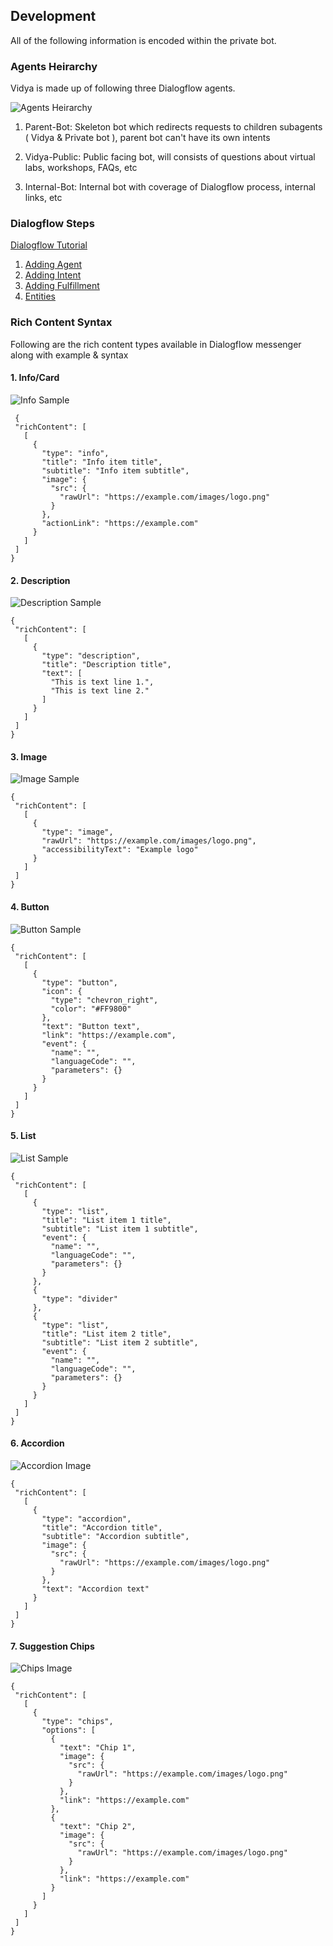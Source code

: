 ## Development

All of the following information is encoded within the private bot. 

### Agents Heirarchy

Vidya is made up of following three Dialogflow agents.

![Agents Heirarchy](https://i.ibb.co/LY3jWwK/Bots.png "Agents Heirarchy")

1) Parent-Bot: Skeleton bot which redirects requests to children subagents ( Vidya & Private bot ), parent bot can't have its own intents

2) Vidya-Public: Public facing bot, will consists of questions about virtual labs, workshops, FAQs, etc

3) Internal-Bot: Internal bot with coverage of Dialogflow process, internal links, etc

### Dialogflow Steps

[Dialogflow Tutorial](https://cloud.google.com/dialogflow/es/docs/tutorials)

1. [Adding Agent](https://cloud.google.com/dialogflow/es/docs/agents-manage)
2. [Adding Intent](https://cloud.google.com/dialogflow/es/docs/intents-overview)
3. [Adding Fulfillment](https://cloud.google.com/dialogflow/es/docs/quick/fulfillment)
4. [Entities](https://cloud.google.com/dialogflow/es/docs/entities-overview)

### Rich Content Syntax

Following are the rich content types available in Dialogflow messenger along with example & syntax

#### 1. Info/Card

![Info Sample](https://cloud.google.com/dialogflow/es/docs/images/integrations/dialogflow-messenger/info-item.png "Info Sample")

```
 {    
 "richContent": [    
   [    
     {
       "type": "info",    
       "title": "Info item title",    
       "subtitle": "Info item subtitle",    
       "image": {    
         "src": {    
           "rawUrl": "https://example.com/images/logo.png"    
         }    
       },    
       "actionLink": "https://example.com"    
     }    
   ]    
 ]    
}
```

#### 2. Description

![Description Sample](https://cloud.google.com/dialogflow/es/docs/images/integrations/dialogflow-messenger/description-item.png "Description Sample")

```
{
 "richContent": [
   [
     {
       "type": "description",
       "title": "Description title",
       "text": [
         "This is text line 1.",
         "This is text line 2."
       ]
     }
   ]
 ]
}
```

#### 3. Image

![Image Sample](https://cloud.google.com/dialogflow/es/docs/images/integrations/dialogflow-messenger/image-item.png)

```
{
 "richContent": [
   [
     {
       "type": "image",
       "rawUrl": "https://example.com/images/logo.png",
       "accessibilityText": "Example logo"
     }
   ]
 ]
}
```

#### 4. Button

![Button Sample](https://cloud.google.com/dialogflow/es/docs/images/integrations/dialogflow-messenger/button-item.png)
```
{
 "richContent": [
   [
     {
       "type": "button",
       "icon": {
         "type": "chevron_right",
         "color": "#FF9800"
       },
       "text": "Button text",
       "link": "https://example.com",
       "event": {
         "name": "",
         "languageCode": "",
         "parameters": {}
       }
     }
   ]
 ]
}
```

#### 5. List

![List Sample](https://cloud.google.com/dialogflow/es/docs/images/integrations/dialogflow-messenger/list-item.png)

```
{
 "richContent": [
   [
     {
       "type": "list",
       "title": "List item 1 title",
       "subtitle": "List item 1 subtitle",
       "event": {
         "name": "",
         "languageCode": "",
         "parameters": {}
       }
     },
     {
       "type": "divider"
     },
     {
       "type": "list",
       "title": "List item 2 title",
       "subtitle": "List item 2 subtitle",
       "event": {
         "name": "",
         "languageCode": "",
         "parameters": {}
       }
     }
   ]
 ]
}
```

#### 6. Accordion

![Accordion Image](https://cloud.google.com/dialogflow/es/docs/images/integrations/dialogflow-messenger/accordion-item.png)
```
{
 "richContent": [
   [
     {
       "type": "accordion",
       "title": "Accordion title",
       "subtitle": "Accordion subtitle",
       "image": {
         "src": {
           "rawUrl": "https://example.com/images/logo.png"
         }
       },
       "text": "Accordion text"
     }
   ]
 ]
}
```

#### 7. Suggestion Chips

![Chips Image](https://cloud.google.com/dialogflow/es/docs/images/integrations/dialogflow-messenger/chip-item.png)
```
{
 "richContent": [
   [
     {
       "type": "chips",
       "options": [
         {
           "text": "Chip 1",
           "image": {
             "src": {
               "rawUrl": "https://example.com/images/logo.png"
             }
           },
           "link": "https://example.com"
         },
         {
           "text": "Chip 2",
           "image": {
             "src": {
               "rawUrl": "https://example.com/images/logo.png"
             }
           },
           "link": "https://example.com"
         }
       ]
     }
   ]
 ]
}
```
